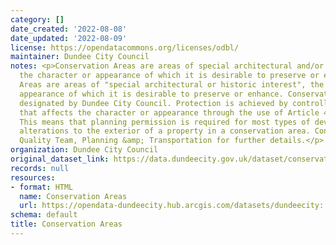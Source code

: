 ```yaml
---
category: []
date_created: '2022-08-08'
date_updated: '2022-08-09'
license: https://opendatacommons.org/licenses/odbl/
maintainer: Dundee City Council
notes: <p>Conservation Areas are areas of special architectural and/or historic interest,
  the character or appearance of which it is desirable to preserve or enhance.\r\n\r\nConservation
  Areas are areas of "special architectural or historic interest", the character or
  appearance of which it is desirable to preserve or enhance. Conservation Areas are
  designated by Dundee City Council. Protection is achieved by controlling development
  that affects the character or appearance through the use of Article 4 directions.
  This means that planning permission is required for most types of development and
  alterations to the exterior of a property in a conservation area. Contact the Development
  Quality Team, Planning &amp; Transportation for further details.</p>
organization: Dundee City Council
original_dataset_link: https://data.dundeecity.gov.uk/dataset/conservation-areas
records: null
resources:
- format: HTML
  name: Conservation Areas
  url: https://opendata-dundeecity.hub.arcgis.com/datasets/dundeecity::dcc-conservation-areas-2020/about
schema: default
title: Conservation Areas
---
```

